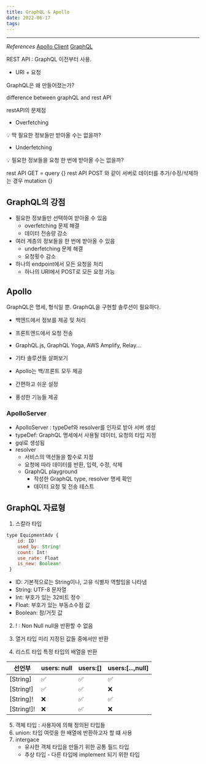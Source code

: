 ```yaml
---
title: GraphQL & Apollo
date: 2022-06-17
tags:
---
```


---

_References_
[Apollo Client](https://www.apollographql.com/docs/react/)
[GraphQL](https://graphql.org/code/#javascript)

REST API : GraphQL 이전부터 사용.

- URI + 요청

GraphQL은 왜 만들어졌는가?

difference between graphQL and rest API

restAPI의 문제점

- Overfetching

💡 딱 필요한 정보들만 받아올 수는 없을까?

- Underfetching

💡 필요한 정보들을 요청 한 번에 받아올 수는 없을까?

rest API GET = query {}
rest API POST 와 같이 서버로 데이터를 추가/수정/삭제하는 경우
mutation {}

## GraphQL의 강점

- 필요한 정보들만 선택하여 받아올 수 있음
  - overfetching 문제 해결
  - 데이터 전송량 감소
- 여러 계층의 정보들을 한 번에 받아올 수 있음
  - underfetching 문제 해결
  - 요청횟수 감소
- 하나의 endpoint에서 모든 요청을 처리
  - 하나의 URI에서 POST로 모든 요청 가능

## Apollo

GraphQL은 명세, 형식일 뿐. GraphQL을 구현할 솔루션이 필요하다.

- 백엔드에서 정보를 제공 및 처리
- 프론트엔드에서 요청 전송
- GraphQL.js, GraphQL Yoga, AWS Amplify, Relay...
- 기타 솔루션들 살펴보기

- Apollo는 백/프론트 모두 제공
- 간편하고 쉬운 설정
- 풍성한 기능들 제공

### ApolloServer

- ApolloServer : typeDef와 resolver를 인자로 받아 서버 생성
- typeDef: GraphQL 명세에서 사용될 데이터, 요청의 타입 지정
- gql로 생성됨
- resolver
  - 서비스의 액션들을 함수로 지정
  - 요청에 따라 데이터를 반환, 입력, 수정, 삭제
  - GraphQL playground
    - 작성한 GraphQL type, resolver 명세 확인
    - 데이터 요청 및 전송 테스트

## GraphQL 자료형

1. 스칼라 타입

```javascript
type EquipmentAdv {
    id: ID!
    used_by: String!
    count: Int!
    use_rate: Float
    is_new: Boolean!
 }
```

- ID: 기본적으로는 String이나, 고유 식별자 역할임을 나타냄
- String: UTF-8 문자열
- Int: 부호가 있는 32비트 정수
- Float: 부호가 있는 부동소수점 값
- Boolean: 참/거짓 값

2. ! : Non Null
   null을 반환할 수 없음

3. 열거 타입
   미리 지정된 값들 중에서만 반환
4. 리스트 타입
   특정 타입의 배열을 반환

| 선언부     | users: null | users:[] | users:[...,null] |
| ---------- | ----------- | -------- | ---------------- |
| [String]   | ✅          | ✅       | ✅               |
| [String!]  | ✅          | ✅       | ❌               |
| [String]!  | ❌          | ✅       | ✅               |
| [String!]! | ❌          | ✅       | ❌               |

5. 객체 타입 : 사용자에 의해 정의된 타입들
6. union: 타입 여럿을 한 배열에 반환하고자 할 떄 사용
7. intergace
   - 유사한 객체 타입을 만들기 위한 공통 필드 타입
   - 추상 타입 - 다른 타입에 implement 되기 위한 타입
